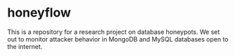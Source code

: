 # honeyflow

This is a repository for a research project on database honeypots. We set out to monitor attacker behavior in MongoDB and MySQL databases open to the internet.
